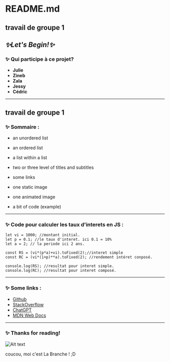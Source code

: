 
# **README.md**

## travail de groupe 1
## *✨Let's Begin!✨*

### ✨ **Qui participe à ce projet?**

* **Julie**
* **Zineb**
* **Zala**
* **Jessy**
* **Cédric**
---  
## travail de groupe 1

### ✨ **Sommaire :**
* an unordered list

* an ordered list

* a list within a list

* two or three level of titles and subtitles

* some links

* one static image

* one animated image

* a bit of code (example)
---  







### ✨ **Code pour calculer les taux d'interets en JS :**
    let vi = 1000; //montant initial.  
    let p = 0.1; //le taux d'interet. ici 0.1 = 10%  
    let a = 2; // la periode ici 2 ans.  

    const RS = (vi*(p*a)+vi).toFixed(2);//interet simple  
    const RC = (vi*(1+p)**a).toFixed(2); //rendement intéret conposé.  

    console.log(RS); //resultat pour interet simple.  
    console.log(RC); //resultat pour interet composé.  
---  




























### ✨ **Some links :**

* [Github](https://github.com/)
* [StackOverflow](https://StackOverflow.com/)
* [ChatGPT](https://chat.openai.com/)
* [MDN Web Docs](https://developer.mozilla.org/fr/)
---  






### ✨ **Thanks for reading!**
![Alt text](https://github.com/julie1030/README.md/blob/29d77fd56cdb3530d82cbd43a611a4cc9c0ff969/giphy%20(1).gif)



coucou, moi c'est La Branche ! ;D
